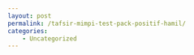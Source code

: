 ```yaml
---
layout: post
permalink: /tafsir-mimpi-test-pack-positif-hamil/
categories:
    - Uncategorized
---
```


